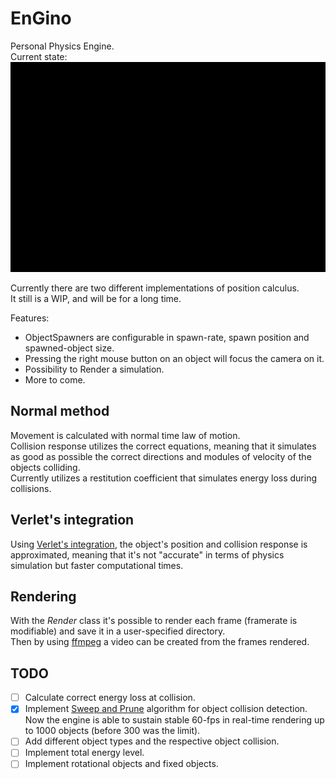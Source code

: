 # EnGino
Personal Physics Engine.  
Current state:  
![Quick render](render_1.gif)

Currently there are two different implementations of position calculus.  
It still is a WIP, and will be for a long time.  

Features:    
* ObjectSpawners are configurable in spawn-rate, spawn position and spawned-object size.  
* Pressing the right mouse button on an object will focus the camera on it.
* Possibility to Render a simulation.  
* More to come.  

## Normal method
Movement is calculated with normal time law of motion.  
Collision response utilizes the correct equations, meaning that it simulates as good as possible the correct directions and modules of velocity of the objects colliding.  
Currently utilizes a restitution coefficient that simulates energy loss during collisions.  


## Verlet's integration
Using [Verlet's integration](https://en.wikipedia.org/wiki/Verlet_integration), the object's position and collision response is approximated, meaning that it's not "accurate" in terms of physics simulation but faster computational times.  


## Rendering
With the *Render* class it's possible to render each frame (framerate is modifiable) and save it in a user-specified directory.  
Then by using [ffmpeg](https://ffmpeg.org/) a video can be created from the frames rendered.

## TODO
- [ ] Calculate correct energy loss at collision.  
- [x] Implement [Sweep and Prune](https://en.wikipedia.org/wiki/Sweep_and_prune) algorithm for object collision detection.  
Now the engine is able to sustain stable 60-fps in real-time rendering up to 1000 objects (before 300 was the limit).   
- [ ] Add different object types and the respective object collision.  
- [ ] Implement total energy level.  
- [ ] Implement rotational objects and fixed objects.  
